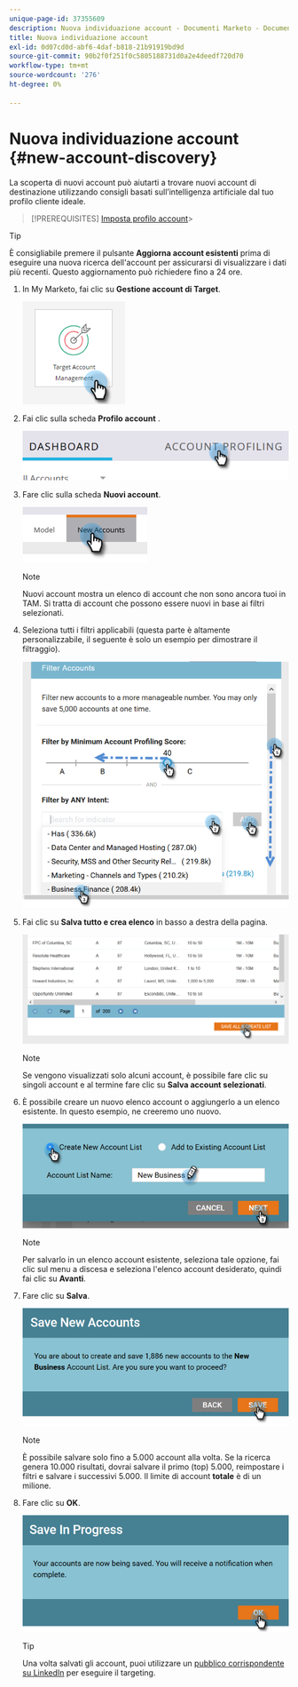 ```yaml
---
unique-page-id: 37355609
description: Nuova individuazione account - Documenti Marketo - Documentazione del prodotto
title: Nuova individuazione account
exl-id: 0d07cd0d-abf6-4daf-b818-21b91919bd9d
source-git-commit: 90b2f0f251f0c5805188731d0a2e4deedf720d70
workflow-type: tm+mt
source-wordcount: '276'
ht-degree: 0%

---
```


# Nuova individuazione account {#new-account-discovery}

La scoperta di nuovi account può aiutarti a trovare nuovi account di destinazione utilizzando consigli basati sull’intelligenza artificiale dal tuo profilo cliente ideale.

>[!PREREQUISITES]
[Imposta profilo account](/help/marketo/product-docs/target-account-management/account-profiling/setting-up-account-profiling.md)>
>

>[!TIP]
È consigliabile premere il pulsante **Aggiorna account esistenti** prima di eseguire una nuova ricerca dell&#39;account per assicurarsi di visualizzare i dati più recenti. Questo aggiornamento può richiedere fino a 24 ore.

1. In My Marketo, fai clic su **Gestione account di Target**.

   ![](assets/new-account-discovery-1.png)

1. Fai clic sulla scheda **Profilo account** .

   ![](assets/two-2.png)

1. Fare clic sulla scheda **Nuovi account**.

   ![](assets/three-1.png)

   >[!NOTE]
   Nuovi account mostra un elenco di account che non sono ancora tuoi in TAM. Si tratta di account che possono essere nuovi in base ai filtri selezionati.

1. Seleziona tutti i filtri applicabili (questa parte è altamente personalizzabile, il seguente è solo un esempio per dimostrare il filtraggio).

   ![](assets/four-1.png)

1. Fai clic su **Salva tutto e crea elenco** in basso a destra della pagina.

   ![](assets/five-1.png)

   >[!NOTE]
   Se vengono visualizzati solo alcuni account, è possibile fare clic su singoli account e al termine fare clic su **Salva account selezionati**.

1. È possibile creare un nuovo elenco account o aggiungerlo a un elenco esistente. In questo esempio, ne creeremo uno nuovo.

   ![](assets/six-1.png)

   >[!NOTE]
   Per salvarlo in un elenco account esistente, seleziona tale opzione, fai clic sul menu a discesa e seleziona l&#39;elenco account desiderato, quindi fai clic su **Avanti**.

1. Fare clic su **Salva**.

   ![](assets/seven-1.png)

   >[!NOTE]
   È possibile salvare solo fino a 5.000 account alla volta. Se la ricerca genera 10.000 risultati, dovrai salvare il primo (top) 5.000, reimpostare i filtri e salvare i successivi 5.000. Il limite di account **totale** è di un milione.

1. Fare clic su **OK**.

   ![](assets/eight.png)

   >[!TIP]
   Una volta salvati gli account, puoi utilizzare un [pubblico corrispondente su LinkedIn](/help/marketo/product-docs/target-account-management/target/create-an-account-matched-audience-on-linkedin.md) per eseguire il targeting.

